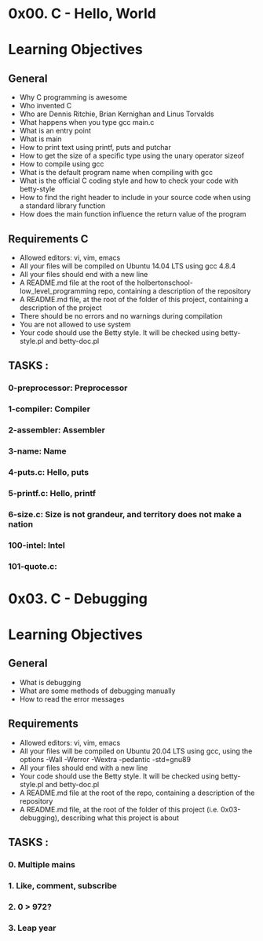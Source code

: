 # 0x00. C - Hello, World

# Learning Objectives

## General
* Why C programming is awesome
* Who invented C
* Who are Dennis Ritchie, Brian Kernighan and Linus Torvalds
* What happens when you type gcc main.c
* What is an entry point
* What is main
* How to print text using printf, puts and putchar
* How to get the size of a specific type using the unary operator sizeof
* How to compile using gcc
* What is the default program name when compiling with gcc
* What is the official C coding style and how to check your code with betty-style
* How to find the right header to include in your source code when using a standard library function
* How does the main function influence the return value of the program
## Requirements C
* Allowed editors: vi, vim, emacs
* All your files will be compiled on Ubuntu 14.04 LTS using gcc 4.8.4
* All your files should end with a new line
* A README.md file at the root of the holbertonschool-low_level_programming repo, containing a description of the repository
* A README.md file, at the root of the folder of this project, containing a description of the project
* There should be no errors and no warnings during compilation
* You are not allowed to use system
* Your code should use the Betty style. It will be checked using betty-style.pl and betty-doc.pl
## TASKS :

### 0-preprocessor: Preprocessor

### 1-compiler: Compiler

### 2-assembler: Assembler

### 3-name: Name

### 4-puts.c: Hello, puts

### 5-printf.c: Hello, printf

### 6-size.c: Size is not grandeur, and territory does not make a nation

### 100-intel: Intel

### 101-quote.c:



# 0x03. C - Debugging

# Learning Objectives

## General
* What is debugging
* What are some methods of debugging manually
* How to read the error messages
## Requirements
* Allowed editors: vi, vim, emacs
* All your files will be compiled on Ubuntu 20.04 LTS using gcc, using the options -Wall -Werror -Wextra -pedantic -std=gnu89
* All your files should end with a new line
* Your code should use the Betty style. It will be checked using betty-style.pl and betty-doc.pl
* A README.md file at the root of the repo, containing a description of the repository
* A README.md file, at the root of the folder of this project (i.e. 0x03-debugging), describing what this project is about
## TASKS :

### 0. Multiple mains
### 1. Like, comment, subscribe
### 2. 0 > 972?
### 3. Leap year
